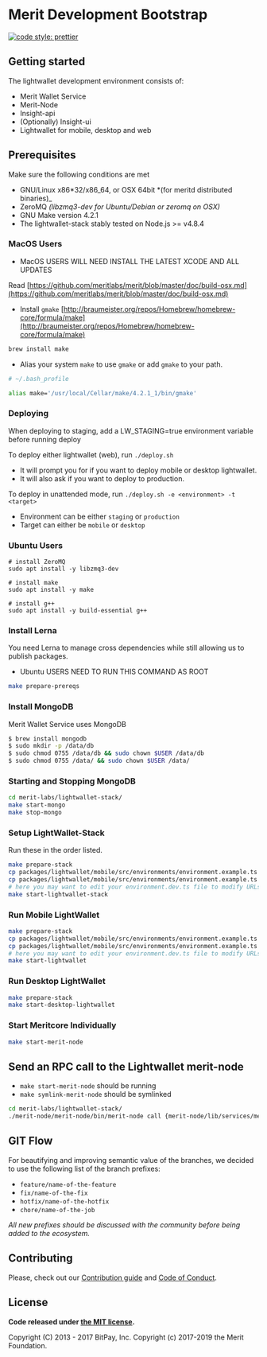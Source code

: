 # Merit Development Bootstrap

[![code style: prettier](https://img.shields.io/badge/code_style-prettier-ff69b4.svg?style=flat-square)](https://github.com/prettier/prettier)

## Getting started

The lightwallet development environment consists of:

- Merit Wallet Service
- Merit-Node
- Insight-api
- (Optionally) Insight-ui
- Lightwallet for mobile, desktop and web

## Prerequisites

Make sure the following conditions are met

- GNU/Linux x86*32/x86_64, or OSX 64bit *(for meritd distributed binaries)\_
- ZeroMQ _(libzmq3-dev for Ubuntu/Debian or zeromq on OSX)_
- GNU Make version 4.2.1
- The lightwallet-stack stably tested on Node.js >= v4.8.4

### MacOS Users

- MacOS USERS WILL NEED INSTALL THE LATEST XCODE AND ALL UPDATES

Read [https://github.com/meritlabs/merit/blob/master/doc/build-osx.md](https://github.com/meritlabs/merit/blob/master/doc/build-osx.md)

- Install `gmake` [http://braumeister.org/repos/Homebrew/homebrew-core/formula/make](http://braumeister.org/repos/Homebrew/homebrew-core/formula/make)

```sh
brew install make
```

- Alias your system `make` to use `gmake` or add `gmake` to your path.

```sh
# ~/.bash_profile

alias make='/usr/local/Cellar/make/4.2.1_1/bin/gmake'
```

### Deploying

When deploying to staging, add a LW_STAGING=true environment variable before running deploy

To deploy either lightwallet (web), run `./deploy.sh`

- It will prompt you for if you want to deploy mobile or desktop lightwallet.
- It will also ask if you want to deploy to production.

To deploy in unattended mode, run `./deploy.sh -e <environment> -t <target>`

- Environment can be either `staging` or `production`
- Target can either be `mobile` or `desktop`

### Ubuntu Users

```
# install ZeroMQ
sudo apt install -y libzmq3-dev

# install make
sudo apt install -y make

# install g++
sudo apt install -y build-essential g++
```

### Install Lerna

You need Lerna to manage cross dependencies while still allowing us to publish packages.

- Ubuntu USERS NEED TO RUN THIS COMMAND AS ROOT

```bash
make prepare-prereqs
```

### Install MongoDB

Merit Wallet Service uses MongoDB

```bash
$ brew install mongodb
$ sudo mkdir -p /data/db
$ sudo chmod 0755 /data/db && sudo chown $USER /data/db
$ sudo chmod 0755 /data/ && sudo chown $USER /data/
```

### Starting and Stopping MongoDB

```sh
cd merit-labs/lightwallet-stack/
make start-mongo
make stop-mongo
```

### Setup LightWallet-Stack

Run these in the order listed.

```sh
make prepare-stack
cp packages/lightwallet/mobile/src/environments/environment.example.ts packages/lightwallet/mobile/src/environments/environment.dev.ts
cp packages/lightwallet/mobile/src/environments/environment.example.ts packages/lightwallet/mobile/src/environments/environment.ts
# here you may want to edit your environment.dev.ts file to modify URLs
make start-lightwallet-stack
```

### Run Mobile LightWallet

```sh
make prepare-stack
cp packages/lightwallet/mobile/src/environments/environment.example.ts packages/lightwallet/mobile/src/environments/environment.dev.ts
cp packages/lightwallet/mobile/src/environments/environment.example.ts packages/lightwallet/mobile/src/environments/environment.ts
# here you may want to edit your environment.dev.ts file to modify URLs
make start-lightwallet
```

### Run Desktop LightWallet

```sh
make prepare-stack
make start-desktop-lightwallet
```

### Start Meritcore Individually

```sh
make start-merit-node
```

## Send an RPC call to the Lightwallet merit-node

- `make start-merit-node` should be running
- `make symlink-merit-node` should be symlinked

```sh
cd merit-labs/lightwallet-stack/
./merit-node/merit-node/bin/merit-node call {merit-node/lib/services/meritd.js rpc_command_here}
```

## GIT Flow

For beautifying and improving semantic value of the branches, we decided to use the following list of the branch prefixes:

- `feature/name-of-the-feature`
- `fix/name-of-the-fix`
- `hotfix/name-of-the-hotfix`
- `chore/name-of-the-job`

_All new prefixes should be discussed with the community before being added to the ecosystem._

## Contributing

Please, check out our [Contribution guide](https://github.com/meritlabs/lightwallet-stack/blob/master/CONTRIBUTING.md) and [Code of Conduct](https://github.com/meritlabs/lightwallet-stack/blob/master/CODE_OF_CONDUCT.md).

## License

**Code released under [the MIT license](https://github.com/meritlabs/lightwallet-stack/blob/master/LICENSE).**

Copyright (C) 2013 - 2017 BitPay, Inc.
Copyright (c) 2017-2019 the Merit Foundation.
